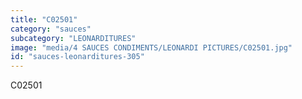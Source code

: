 ```yaml
---
title: "C02501"
category: "sauces"
subcategory: "LEONARDITURES"
image: "media/4 SAUCES CONDIMENTS/LEONARDI PICTURES/C02501.jpg"
id: "sauces-leonarditures-305"
---
```


C02501
